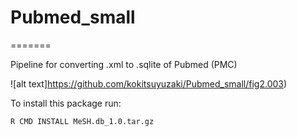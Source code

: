 # Pubmed_small
=======

Pipeline for converting .xml to .sqlite of Pubmed (PMC)

![alt text]https://github.com/kokitsuyuzaki/Pubmed_small/fig2.003)

To install this package run:

    R CMD INSTALL MeSH.db_1.0.tar.gz
